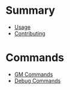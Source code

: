 # Summary

- [Usage](usage.md)
- [Contributing](contributing.md)

# Commands
- [GM Commands](gm_commands.md)
- [Debug Commands](debug_commands.md)
